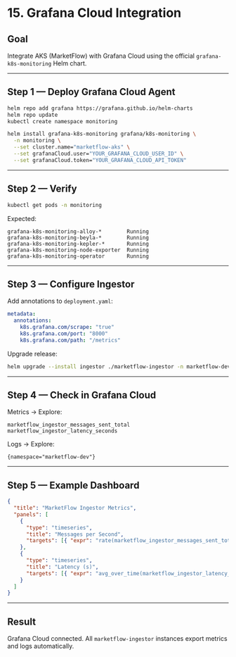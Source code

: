 # 15. Grafana Cloud Integration

## Goal
Integrate AKS (MarketFlow) with Grafana Cloud using the official `grafana-k8s-monitoring` Helm chart.

---

## Step 1 — Deploy Grafana Cloud Agent

```bash
helm repo add grafana https://grafana.github.io/helm-charts
helm repo update
kubectl create namespace monitoring

helm install grafana-k8s-monitoring grafana/k8s-monitoring \
  -n monitoring \
  --set cluster.name="marketflow-aks" \
  --set grafanaCloud.user="YOUR_GRAFANA_CLOUD_USER_ID" \
  --set grafanaCloud.token="YOUR_GRAFANA_CLOUD_API_TOKEN"
````

---

## Step 2 — Verify

```bash
kubectl get pods -n monitoring
```

Expected:

```
grafana-k8s-monitoring-alloy-*        Running
grafana-k8s-monitoring-beyla-*        Running
grafana-k8s-monitoring-kepler-*       Running
grafana-k8s-monitoring-node-exporter  Running
grafana-k8s-monitoring-operator       Running
```

---

## Step 3 — Configure Ingestor

Add annotations to `deployment.yaml`:

```yaml
metadata:
  annotations:
    k8s.grafana.com/scrape: "true"
    k8s.grafana.com/port: "8000"
    k8s.grafana.com/path: "/metrics"
```

Upgrade release:

```bash
helm upgrade --install ingestor ./marketflow-ingestor -n marketflow-dev
```

---

## Step 4 — Check in Grafana Cloud

Metrics → Explore:

```
marketflow_ingestor_messages_sent_total
marketflow_ingestor_latency_seconds
```

Logs → Explore:

```
{namespace="marketflow-dev"}
```

---

## Step 5 — Example Dashboard

```json
{
  "title": "MarketFlow Ingestor Metrics",
  "panels": [
    {
      "type": "timeseries",
      "title": "Messages per Second",
      "targets": [{ "expr": "rate(marketflow_ingestor_messages_sent_total[1m])" }]
    },
    {
      "type": "timeseries",
      "title": "Latency (s)",
      "targets": [{ "expr": "avg_over_time(marketflow_ingestor_latency_seconds[5m])" }]
    }
  ]
}
```

---

## Result

Grafana Cloud connected.
All `marketflow-ingestor` instances export metrics and logs automatically.



